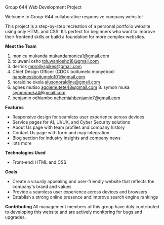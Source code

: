 
Group 644 Web Development Project

Welcome to Group-644 collaborative responsive company website! 

This project is a step-by-step recreation of a personal portfolio website using only HTML and CSS. It’s perfect for beginners who want to improve their frontend skills or build a foundation for more complex websites.

**Meet the Team**
1.  monica	mukanda	mukandamonica1@gmail.com
2. toluwani	osho	toluwaniosho18@gmail.com
4. derrick	mprollyspikes@gmail.com
5. Chief Design Officer (CDO): boitumelo	monyebodi	happinessboitumelo101@gmail.com
6. noraldine	okola	alusonoraldine@gmail.com
7. agnes	mutiso	aggiemutete48@gmail.com
   8. symon	muka	symonmuka4@gmail.com
10. benjamin	odhiambo	nehemiahbenjamin7@gmail.com

**Features**
- Responsive design for seamless user experience across devices
- Service pages for AI, UI/UX, and Cyber Security solutions
- About Us page with team profiles and company history
- Contact Us page with form and map integration
- Blog section for industry insights and company news
- lots more


**Technologies Used**
- Front-end: HTML and CSS


**Goals**
- Create a visually appealing and user-friendly website that reflects the company's brand and values
- Provide a seamless user experience across devices and browsers
- Establish a strong online presence and improve search engine rankings

**Contributing**
All management members of this group have duly contributed to developing this website and are actively monitoring for bugs and upgrades.



